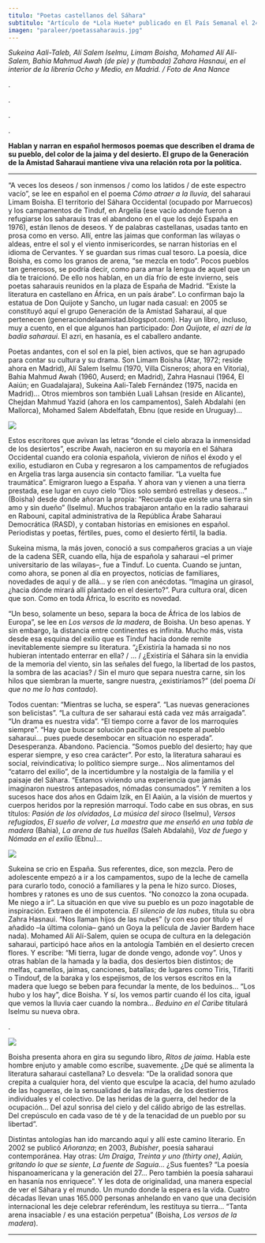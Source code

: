 ```yaml
---
titulo: "Poetas castellanos del Sáhara"
subtitulo: "Artículo de *Lola Huete* publicado en El País Semanal el 24 de marzo de 2013. "
imagen: "paraleer/poetassaharauis.jpg"
---
```

_Sukeina Aali-Taleb, Alí Salem Iselmu, Limam Boisha, Mohamed Alí Alí-Salem,
Bahia Mahmud Awah (de pie) y (tumbada) Zahara Hasnaui, en el interior de la
librería Ocho y Medio, en Madrid. / Foto de Ana Nance_

.

.

.

.

**Hablan y narran en español hermosos poemas que describen el drama de su
pueblo, del color de la jaima y del desierto. El grupo de la Generación de la
Amistad Saharaui mantiene viva una relación rota por la política.**

* * *

“A veces los deseos / son inmensos / como los latidos / de este espectro
vacío”, se lee en español en el poema _Cómo atraer a la lluvia_, del saharaui
Limam Boisha. El territorio del Sáhara Occidental (ocupado por Marruecos) y
los campamentos de Tinduf, en Argelia (ese vacío adonde fueron a refugiarse
los saharauis tras el abandono en el que los dejó España en 1976), están
llenos de deseos. Y de palabras castellanas, usadas tanto en prosa como en
verso. Allí, entre las jaimas que conforman las wilayas o aldeas, entre el
sol y el viento inmisericordes, se narran historias en el idioma de
Cervantes. Y se guardan sus rimas cual tesoro. La poesía, dice Boisha, es
como los granos de arena, “se mezcla en todo”. Pocos pueblos tan generosos,
se podría decir, como para amar la lengua de aquel que un día te traicionó.
De ello nos hablan, en un día frío de este invierno, seis poetas saharauis
reunidos en la plaza de España de Madrid. “Existe la literatura en castellano
en África, en un país árabe”. Lo confirman bajo la estatua de Don Quijote y
Sancho, un lugar nada casual: en 2005 se constituyó aquí el grupo Generación
de la Amistad Saharaui, al que pertenecen
(generaciondelaamistad.blogspot.com). Hay un libro, incluso, muy a cuento, en
el que algunos han participado: _Don Quijote, el azri de la badia saharaui_.
El azri, en hasanía, es el caballero andante.

Poetas andantes, con el sol en la piel, bien activos, que se han agrupado
para contar su cultura y su drama. Son Limam Boisha (Atar, 1972; reside ahora
en Madrid), Alí Salem Iselmu (1970, Villa Cisneros; ahora en Vitoria), Bahia
Mahmud Awah (1960, Auserd; en Madrid), Zahra Hasnaui (1964, El Aaiún; en
Guadalajara), Sukeina Aali-Taleb Fernández (1975, nacida en Madrid)… Otros
miembros son también Luali Lahsan (reside en Alicante), Chejdan Mahmud Yazid
(ahora en los campamentos), Saleh Abdalahi (en Mallorca), Mohamed Salem
Abdelfatah, Ebnu (que reside en Uruguay)…

![](/imagenes/paraleer/bahia.jpg)

Estos escritores que avivan las letras “donde el cielo abraza la inmensidad
de los desiertos”, escribe Awah, nacieron en su mayoría en el Sáhara
Occidental cuando era colonia española, vivieron de niños el éxodo y el
exilio, estudiaron en Cuba y regresaron a los campamentos de refugiados en
Argelia tras larga ausencia sin contacto familiar. “La vuelta fue
traumática”. Emigraron luego a España. Y ahora van y vienen a una tierra
prestada, ese lugar en cuyo cielo “Dios solo sembró estrellas y deseos…”
(Boisha) desde donde añoran la propia: “Recuerda que existe una tierra sin
amo y sin dueño” (Iselmu). Muchos trabajaron antaño en la radio saharaui en
Rabouni, capital administrativa de la República Árabe Saharaui Democrática
(RASD), y contaban historias en emisiones en español. Periodistas y poetas,
fértiles, pues, como el desierto fértil, la badia.

Sukeina misma, la más joven, conoció a sus compañeros gracias a un viaje de
la cadena SER, cuando ella, hija de española y saharaui –el primer
universitario de las wilayas–, fue a Tinduf. Lo cuenta. Cuando se juntan,
como ahora, se ponen al día en proyectos, noticias de familiares, novedades
de aquí y de allá… y se ríen con anécdotas. “Imagina un girasol, ¿hacia dónde
mirará allí plantado en el desierto?”. Pura cultura oral, dicen que son. Como
en toda África, lo escrito es novedad.

“Un beso, solamente un beso, separa la boca de África de los labios de
Europa”, se lee en _Los versos de la madera_, de Boisha. Un beso apenas. Y
sin embargo, la distancia entre continentes es infinita. Mucho más, vista
desde esa esquina del exilio que es Tinduf hacia donde remite inevitablemente
siempre su literatura. “¿Existiría la hamada si no nos hubieran intentado
enterrar en ella? / … / ¿Existiría el Sáhara sin la envidia de la memoria del
viento, sin las señales del fuego, la libertad de los pastos, la sombra de
las acacias? / Sin el muro que separa nuestra carne, sin los hilos que
siembran la muerte, sangre nuestra, ¿existiríamos?” (del poema _Di que no me
lo has contado_).

Todos cuentan: “Mientras se lucha, se espera”. “Las nuevas generaciones son
belicistas”. “La cultura de ser saharaui está cada vez más arraigada”. “Un
drama es nuestra vida”. “El tiempo corre a favor de los marroquíes siempre”.
“Hay que buscar solución pacífica que respete al pueblo saharaui… pues puede
desembocar en situación no esperada”. Desesperanza. Abandono. Paciencia.
“Somos pueblo del desierto; hay que esperar siempre, y eso crea carácter”.
Por esto, la literatura saharaui es social, reivindicativa; lo político
siempre surge… Nos alimentamos del “catarro del exilio”, de la incertidumbre
y la nostalgia de la familia y el paisaje del Sáhara. “Estamos viviendo una
experiencia que jamás imaginaron nuestros antepasados, nómadas consumados”. Y
remiten a los sucesos hace dos años en Gdaim Izik, en El Aaiún, a la visión
de muertos y cuerpos heridos por la represión marroquí. Todo cabe en sus
obras, en sus títulos: _Pasión de los olvidados_, _La música del siroco_
(Iselmu), _Versos refugiados_, _El sueño de volver_, _La maestra que me
enseñó en una tabla de madera_ (Bahia), _La arena de tus huellas_ (Saleh
Abdalahi), _Voz de fuego_ y _Nómada en el exilio_ (Ebnu)…

![](/imagenes/paraleer/sukeina.jpg)

Sukeina se crio en España. Sus referentes, dice, son mezcla. Pero de
adolescente empezó a ir a los campamentos, supo de la leche de camella para
curarlo todo, conoció a familiares y la pena le hizo surco. Dioses, hombres y
ratones es uno de sus cuentos. “No conozco la zona ocupada. Me niego a ir”.
La situación en que vive su pueblo es un pozo inagotable de inspiración.
Extraen de él impotencia. _El silencio de las nubes_, titula su obra Zahra
Hasnaui. “Nos llaman hijos de las nubes” (y con eso por título y el añadido
–la última colonia– ganó un Goya la película de Javier Bardem hace nada).
Mohamed Alí Alí-Salem, quien se ocupa de cultura en la delegación saharaui,
participó hace años en la antología También en el desierto crecen flores. Y
escribe: “Mi tierra, lugar de donde vengo, adonde voy”. Unos y otras hablan
de la hamada y la badia, dos desiertos bien distintos; de melfas, camellos,
jaimas, canciones, batallas; de lugares como Tiris, Tifariti o Tindouf, de la
baraka y los espejismos, de los versos escritos en la madera que luego se
beben para fecundar la mente, de los beduinos… “Los hubo y los hay”, dice
Boisha. Y sí, los vemos partir cuando él los cita, igual que vemos la lluvia
caer cuando la nombra… _Beduino en el Caribe_ titulará Iselmu su nueva obra.

.

![](/imagenes/paraleer/limam.jpg)

Boisha presenta ahora en gira su segundo libro, _Ritos de jaima_. Habla este
hombre enjuto y amable como escribe, suavemente. ¿De qué se alimenta la
literatura saharaui castellana? Lo desvela: “De la oralidad sonora que
crepita a cualquier hora, del viento que esculpe la acacia, del humo azulado
de las hogueras, de la sensualidad de las miradas, de los destierros
individuales y el colectivo. De las heridas de la guerra, del hedor de la
ocupación… Del azul sonrisa del cielo y del cálido abrigo de las estrellas.
Del crepúsculo en cada vaso de té y de la tenacidad de un pueblo por su
libertad”.

Distintas antologías han ido marcando aquí y allí este camino literario. En
2002 se publicó _Añoranza_; en 2003, _Bubisher_, poesía saharaui
contemporánea. Hay otras: _Um Draiga_, _Treinta y uno (thirty one)_, _Aaiún,
gritando lo que se siente_, _La fuente de Saguia_... ¿Sus fuentes? “La poesía
hispanoamericana y la generación del 27… Pero también la poesía saharaui en
hasanía nos enriquece”. Y les dota de originalidad, una manera especial de
ver el Sáhara y el mundo. Un mundo donde la espera es la vida. Cuatro décadas
llevan unas 165.000 personas anhelando en vano que una decisión internacional
les deje celebrar referéndum, les restituya su tierra… “Tanta arena
insaciable / es una estación perpetua” (Boisha, _Los versos de la madera_).

* * *
